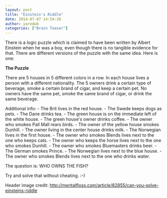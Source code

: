 ```yaml
---
layout: post
title: "Einstein's Riddle"
date: 2014-07-07 14:54:28
author: yaredwb
categories: ["Brain Teaser"]
---
```

There is a logic puzzle which is claimed to have been written by Albert Einstein when he was a boy, even though there is no tangible evidence for that. There are different versions of the puzzle with the same idea. Here is one:

**The Puzzle**

There are 5 houses in 5 different colors in a row. In each house lives a person with a different nationality. The 5 owners drink a certain type of beverage, smoke a certain brand of cigar, and keep a certain pet. No owners have the same pet, smoke the same brand of cigar, or drink the same beverage.

Additional info:
 	- The Brit lives in the red house.
 	- The Swede keeps dogs as pets.
 	- The Dane drinks tea.
 	- The green house is on the immediate left of the white house.
 	- The green house's owner drinks coffee.
 	- The owner who smokes Pall Mall rears birds.
 	- The owner of the yellow house smokes Dunhill.
 	- The owner living in the center house drinks milk.
 	- The Norwegian lives in the first house.
 	- The owner who smokes Blends lives next to the one who keeps cats.
 	- The owner who keeps the horse lives next to the one who smokes Dunhill.
 	- The owner who smokes Bluemasters drinks beer.
 	- The German smokes Prince.
 	- The Norwegian lives next to the blue house.
 	- The owner who smokes Blends lives next to the one who drinks water.

The question is: WHO OWNS THE FISH?

Try and solve that without cheating. :-)

Header image credit: http://mentalfloss.com/article/82855/can-you-solve-einsteins-riddle
